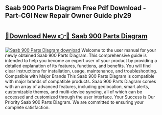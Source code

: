 ## Saab 900 Parts Diagram Free Pdf Download - Part-CGl New Repair Owner Guide pIv29

# <h2><a href="http://dfk716.blite.top/?on=Saab+900+Parts+Diagram">🔗Download New 👉🔴 Saab 900 Parts Diagram</a></h2>

[![Saab 900 Parts Diagram download](https://i.imgur.com/lujVjoI.png)](http://dfk716.blite.top/?on=Saab+900+Parts+Diagram)
Welcome to the user manual for your newly obtained Saab 900 Parts Diagram. This comprehensive guide is intended to help you become an expert user of your product by providing a detailed explanation of its features, functions, and benefits. You will find clear instructions for installation, usage, maintenance, and troubleshooting. Compatible with Major Brands This Saab 900 Parts Diagram is compatible with major brands of compatible products. Saab 900 Parts Diagram comes with an array of advanced features, including geolocation, smart alerts, customizable themes, and multi-device syncing, all of which can be accessed and customized through the user interface. Your Success is Our Priority Saab 900 Parts Diagram. We are committed to ensuring your complete satisfaction.
